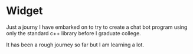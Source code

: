 # Widget

Just a journy I have embarked on to try to create a chat bot program using only the standard c++ library before I graduate college.

It has been a rough journey so far but I am learning a lot.
